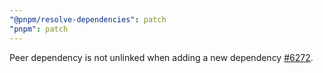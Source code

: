 ```yaml
---
"@pnpm/resolve-dependencies": patch
"pnpm": patch
---
```


Peer dependency is not unlinked when adding a new dependency [#6272](https://github.com/pnpm/pnpm/issues/6272).
